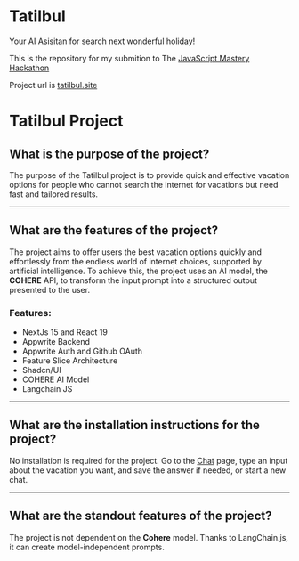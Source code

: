 # Tatilbul

Your AI Asisitan for search next wonderful holiday!

This is the repository for my submition  to The [JavaScript Mastery Hackathon](https://hackathon.jsmastery.pro)

Project url is [tatilbul.site](https://tatilbul.site)

# Tatilbul Project

## What is the purpose of the project?

The purpose of the Tatilbul project is to provide quick and effective vacation options for people who cannot search the internet for vacations but need fast and tailored results.

---

## What are the features of the project?

The project aims to offer users the best vacation options quickly and effortlessly from the endless world of internet choices, supported by artificial intelligence. To achieve this, the project uses an AI model, the **COHERE** API, to transform the input prompt into a structured output presented to the user.

### Features:
- NextJs 15 and React 19
- Appwrite Backend
- Appwrite Auth and Github OAuth
- Feature Slice Architecture
- Shadcn/UI
- COHERE AI Model
- Langchain JS

---

## What are the installation instructions for the project?

No installation is required for the project. Go to the [Chat](https://tatilbul.site) page, type an input about the vacation you want, and save the answer if needed, or start a new chat.

---

## What are the standout features of the project?

The project is not dependent on the **Cohere** model. Thanks to LangChain.js, it can create model-independent prompts.

